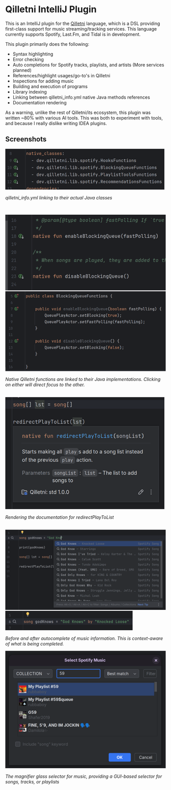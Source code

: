 # Qilletni IntelliJ Plugin

This is an IntelliJ plugin for the [Qilletni](https://qilletni.dev/) language, which is a DSL providing first-class support for music streaming/tracking services. This language currently supports Spotify, Last.Fm, and Tidal is in development.

This plugin primarily does the following:
- Syntax highlighting
- Error checking
- Auto completions for Spotify tracks, playlists, and artists (More services planned)
- References/highlight usages/go-to's in Qilletni
- Inspections for adding music
- Building and execution of programs
- Library indexing
- Linking between qilletni_info.yml native Java methods references
- Documentation rendering

As a warning, unlike the rest of Qilletni/its ecosystem, this plugin was written ~80% with various AI tools. This was both to experiment with tools, and because I really dislike writing IDEA plugins.

## Screenshots

<img src="screenshots/qilletni_info_refs.png" alt="qilletni_info.yml linking to their actual Java classes" width="500">

_qilletni_info.yml linking to their actual Java classes_

<br/>

![](screenshots/ql_native_linking.png)
![](screenshots/java_native_linking.png)

_Native Qilletni functions are linked to their Java implementations. Clicking on either will direct focus to the other._

<br/>

<img src="screenshots/doc_rendering.png" alt="Rendering the documentation for redirectPlayToList" width="500">

_Rendering the documentation for redirectPlayToList_

<br/>

<img src="screenshots/music_autocomplete.png" alt="Auto completing God Knows by Knocked Loose in a song variable" width="600">
<br/>
<img src="screenshots/music_autocomplete_after.png" alt="After auto completing is done" width="400">

_Before and after autocomplete of music information. This is context-aware of what is being completed._


<img src="screenshots/music_selector_popup.png" alt="Music selector popup" width="600">

_The magnifier glass selector for music, providing a GUI-based selector for songs, tracks, or playlists_
